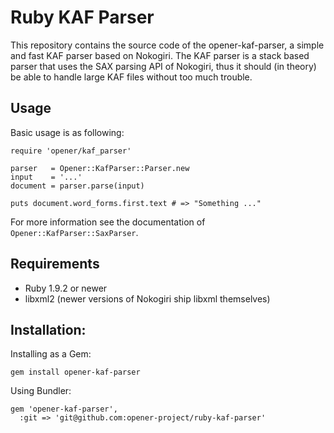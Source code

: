# Ruby KAF Parser

This repository contains the source code of the opener-kaf-parser, a simple and
fast KAF parser based on Nokogiri. The KAF parser is a stack based parser that
uses the SAX parsing API of Nokogiri, thus it should (in theory) be able to
handle large KAF files without too much trouble.

## Usage

Basic usage is as following:

    require 'opener/kaf_parser'

    parser   = Opener::KafParser::Parser.new
    input    = '...'
    document = parser.parse(input)

    puts document.word_forms.first.text # => "Something ..."

For more information see the documentation of `Opener::KafParser::SaxParser`.

## Requirements

* Ruby 1.9.2 or newer
* libxml2 (newer versions of Nokogiri ship libxml themselves)

## Installation:

Installing as a Gem:

    gem install opener-kaf-parser

Using Bundler:

    gem 'opener-kaf-parser',
      :git => 'git@github.com:opener-project/ruby-kaf-parser'
